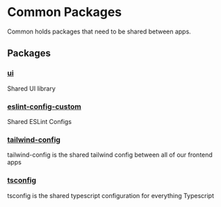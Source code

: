 # Common Packages

Common holds packages that need to be shared between apps.

## Packages

### [ui](./ui)

Shared UI library

### [eslint-config-custom](./eslint-config-ts)

Shared ESLint Configs

### [tailwind-config](./tailwind-config)

tailwind-config is the shared tailwind config between all of our frontend apps

### [tsconfig](./tsconfig)

tsconfig is the shared typescript configuration for everything Typescript
